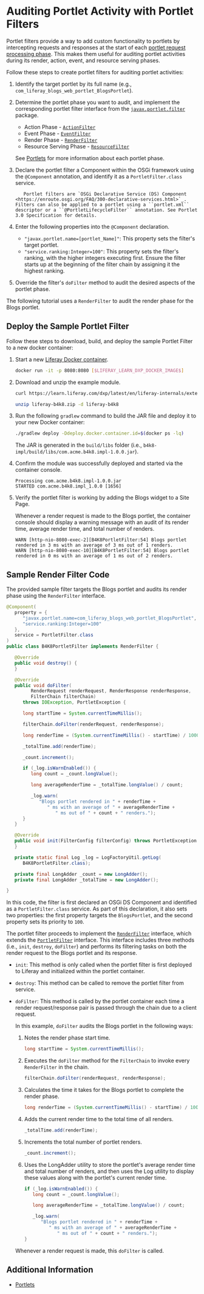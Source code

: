 # Auditing Portlet Activity with Portlet Filters

Portlet filters provide a way to add custom functionality to portlets by intercepting requests and responses at the start of each [portlet request processing phase](https://github.com/sez11a/liferay-learn/pull/215/files). This makes them useful for auditing portlet activities during its render, action, event, and resource serving phases.

Follow these steps to create portlet filters for auditing portlet activities:

1. Identify the target portlet by its full name (e.g., `com_liferay_blogs_web_portlet_BlogsPortlet`).

1. Determine the portlet phase you want to audit, and implement the corresponding portlet filter interface from the [`javax.portlet.filter`](http://docs.liferay.com/portlet-api/3.0/javadocs/javax/portlet/filter/package-summary.html) package.

   * Action Phase - [`ActionFilter`](http://docs.liferay.com/portlet-api/3.0/javadocs/javax/portlet/filter/ActionFilter.html)
   * Event Phase - [`EventFilter`](http://docs.liferay.com/portlet-api/3.0/javadocs/javax/portlet/filter/EventFilter.html)
   * Render Phase - [`RenderFilter`](http://docs.liferay.com/portlet-api/3.0/javadocs/javax/portlet/filter/RenderFilter.html)
   * Resource Serving Phase - [`ResourceFilter`](http://docs.liferay.com/portlet-api/3.0/javadocs/javax/portlet/filter/ResourceFilter.html)

   See [Portlets](../../../developing-applications/developing-a-java-web-application/portlets.md) for more information about each portlet phase.

1. Declare the portlet filter a Component within the OSGi framework using the `@Component` annotation, and identify it as a `PortletFilter.class` service.

   ```note::
      Portlet filters are `OSGi Declarative Service (DS) Component <https://enroute.osgi.org/FAQ/300-declarative-services.html>`_. Filters can also be applied to a portlet using a ``portlet.xml`` descriptor or a ``@PortletLifecycleFilter`` annotation. See Portlet 3.0 Specification for details.
   ```

1. Enter the following properties into the `@Component` declaration.

   * `"javax.portlet.name=[portlet_Name]"`: This property sets the filter's target portlet.
   * `"service.ranking:Integer=100"`: This property sets the filter's ranking, with the higher integers executing first. Ensure the filter starts up at the beginning of the filter chain by assigning it the highest ranking.

1. Override the filter's `doFilter` method to audit the desired aspects of the portlet phase.

The following tutorial uses a `RenderFilter` to audit the render phase for the Blogs portlet.

## Deploy the Sample Portlet Filter

Follow these steps to download, build, and deploy the sample Portlet Filter to a new docker container:

1. Start a new [Liferay Docker container](../../installation-and-upgrades/installing-liferay/using-liferay-docker-images/docker-container-basics.md).

   ```bash
   docker run -it -p 8080:8080 [$LIFERAY_LEARN_DXP_DOCKER_IMAGE$]
   ```

1. Download and unzip the example module.

   ```bash
   curl https://learn.liferay.com/dxp/latest/en/liferay-internals/extending-liferay/liferay-b4k8.zip -O
   ```

   ```bash
   unzip liferay-b4k8.zip -d liferay-b4k8
   ```

1. Run the following `gradlew` command to build the JAR file and deploy it to your new Docker container:

   ```bash
   ./gradlew deploy -Ddeploy.docker.container.id=$(docker ps -lq)
   ```

   The JAR is generated in the `build/libs` folder (i.e., `b4k8-impl/build/libs/com.acme.b4k8.impl-1.0.0.jar`).

1. Confirm the module was successfully deployed and started via the container console.

   ```log
   Processing com.acme.b4k8.impl-1.0.0.jar
   STARTED com.acme.b4k8.impl_1.0.0 [1656]
   ```

1. Verify the portlet filter is working by adding the Blogs widget to a Site Page.

   Whenever a render request is made to the Blogs portlet, the container console should display a warning message with an audit of its render time, average render time, and total number of renders.

   ```log
   WARN [http-nio-8080-exec-2][B4K8PortletFilter:54] Blogs portlet rendered in 3 ms with an average of 3 ms out of 1 renders.
   WARN [http-nio-8080-exec-10][B4K8PortletFilter:54] Blogs portlet rendered in 0 ms with an average of 1 ms out of 2 renders.
   ```

## Sample Render Filter Code

The provided sample filter targets the Blogs portlet and audits its render phase using the `RenderFilter` interface.

```java
@Component(
   property = {
      "javax.portlet.name=com_liferay_blogs_web_portlet_BlogsPortlet",
      "service.ranking:Integer=100"
   },
   service = PortletFilter.class
)
public class B4K8PortletFilter implements RenderFilter {

   @Override
   public void destroy() {
   }

   @Override
   public void doFilter(
         RenderRequest renderRequest, RenderResponse renderResponse,
         FilterChain filterChain)
      throws IOException, PortletException {

      long startTime = System.currentTimeMillis();

      filterChain.doFilter(renderRequest, renderResponse);

      long renderTime = (System.currentTimeMillis() - startTime) / 1000;

      _totalTime.add(renderTime);

      _count.increment();

      if (_log.isWarnEnabled()) {
         long count = _count.longValue();

         long averageRenderTime = _totalTime.longValue() / count;

         _log.warn(
            "Blogs portlet rendered in " + renderTime +
               " ms with an average of " + averageRenderTime +
                  " ms out of " + count + " renders.");
      }
   }

   @Override
   public void init(FilterConfig filterConfig) throws PortletException {
   }

   private static final Log _log = LogFactoryUtil.getLog(
      B4K8PortletFilter.class);

   private final LongAdder _count = new LongAdder();
   private final LongAdder _totalTime = new LongAdder();

}
```

In this code, the filter is first declared an OSGi DS Component and identified as a `PortletFilter.class` service. As part of this declaration, it also sets two properties: the first property targets the `BlogsPortlet`, and the second property sets its priority to `100`.

The portlet filter proceeds to implement the [`RenderFilter`](http://docs.liferay.com/portlet-api/3.0/javadocs/javax/portlet/filter/RenderFilter.html) interface, which extends the [`PortletFilter`](http://docs.liferay.com/portlet-api/3.0/javadocs/javax/portlet/filter/PortletFilter.html) interface. This interface includes three methods (i.e., `init`, `destroy`, `doFilter`) and performs its filtering tasks on both the render request to the Blogs portlet and its response.

* `init`: This method is only called when the portlet filter is first deployed to Liferay and initialized within the portlet container.

* `destroy`: This method can be called to remove the portlet filter from service.

* `doFilter`: This method is called by the portlet container each time a render request/response pair is passed through the chain due to a client request.

   In this example, `doFilter` audits the Blogs portlet in the following ways:

   1. Notes the render phase start time.

      ```java
      long startTime = System.currentTimeMillis();
      ```

   1. Executes the `doFilter` method for the `FilterChain` to invoke every `RenderFilter` in the chain.

      ```java
      filterChain.doFilter(renderRequest, renderResponse);
      ```

   1. Calculates the time it takes for the Blogs portlet to complete the render phase.

      ```java
      long renderTime = (System.currentTimeMillis() - startTime) / 1000;
      ```

   1. Adds the current render time to the total time of all renders.

      ```java
      _totalTime.add(renderTime);
      ```

   1. Increments the total number of portlet renders.

      ```java
      _count.increment();
      ```

   1. Uses the LongAdder utility to store the portlet's average render time and total number of renders, and then uses the Log utility to display these values along with the portlet's current render time.

      ```java
      if (_log.isWarnEnabled()) {
         long count = _count.longValue();

         long averageRenderTime = _totalTime.longValue() / count;

         _log.warn(
            "Blogs portlet rendered in " + renderTime +
               " ms with an average of " + averageRenderTime +
                  " ms out of " + count + " renders.");
      }
      ```

   Whenever a render request is made, this `doFilter` is called.

## Additional Information

* [Portlets](../../../developing-applications/developing-a-java-web-application/portlets.md)
<!--TASK: Add link to Using Portlet Filters article when finished -->
